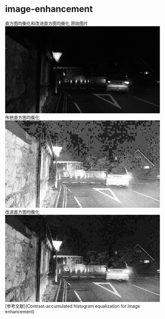 # image-enhancement
直方图均衡化和改进直方图均衡化
原始图片
![原始图片](dark_road_1.jpg)
传统直方图均衡化
![传统直方图均衡化](img_new_old.jpg)
改进直方图均衡化
![改进直方图均衡化](img_new.jpg)
[参考文献](Contrast-accumulated histogram equalization for image enhancement)
